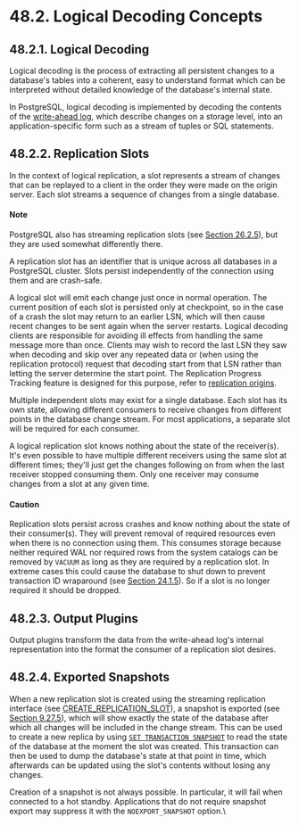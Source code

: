 # 48.2. Logical Decoding Concepts

## 48.2.1. Logical Decoding

Logical decoding is the process of extracting all persistent changes to a database's tables into a coherent, easy to understand format which can be interpreted without detailed knowledge of the database's internal state.

In PostgreSQL, logical decoding is implemented by decoding the contents of the [write-ahead log](https://www.postgresql.org/docs/13/wal.html), which describe changes on a storage level, into an application-specific form such as a stream of tuples or SQL statements.

## 48.2.2. Replication Slots

In the context of logical replication, a slot represents a stream of changes that can be replayed to a client in the order they were made on the origin server. Each slot streams a sequence of changes from a single database.

#### Note

PostgreSQL also has streaming replication slots (see [Section 26.2.5](https://www.postgresql.org/docs/13/warm-standby.html#STREAMING-REPLICATION)), but they are used somewhat differently there.

A replication slot has an identifier that is unique across all databases in a PostgreSQL cluster. Slots persist independently of the connection using them and are crash-safe.

A logical slot will emit each change just once in normal operation. The current position of each slot is persisted only at checkpoint, so in the case of a crash the slot may return to an earlier LSN, which will then cause recent changes to be sent again when the server restarts. Logical decoding clients are responsible for avoiding ill effects from handling the same message more than once. Clients may wish to record the last LSN they saw when decoding and skip over any repeated data or (when using the replication protocol) request that decoding start from that LSN rather than letting the server determine the start point. The Replication Progress Tracking feature is designed for this purpose, refer to [replication origins](https://www.postgresql.org/docs/13/replication-origins.html).

Multiple independent slots may exist for a single database. Each slot has its own state, allowing different consumers to receive changes from different points in the database change stream. For most applications, a separate slot will be required for each consumer.

A logical replication slot knows nothing about the state of the receiver(s). It's even possible to have multiple different receivers using the same slot at different times; they'll just get the changes following on from when the last receiver stopped consuming them. Only one receiver may consume changes from a slot at any given time.

#### Caution

Replication slots persist across crashes and know nothing about the state of their consumer(s). They will prevent removal of required resources even when there is no connection using them. This consumes storage because neither required WAL nor required rows from the system catalogs can be removed by `VACUUM` as long as they are required by a replication slot. In extreme cases this could cause the database to shut down to prevent transaction ID wraparound (see [Section 24.1.5](https://www.postgresql.org/docs/13/routine-vacuuming.html#VACUUM-FOR-WRAPAROUND)). So if a slot is no longer required it should be dropped.

## 48.2.3. Output Plugins

Output plugins transform the data from the write-ahead log's internal representation into the format the consumer of a replication slot desires.

## 48.2.4. Exported Snapshots

When a new replication slot is created using the streaming replication interface (see [CREATE\_REPLICATION\_SLOT](https://www.postgresql.org/docs/13/protocol-replication.html#PROTOCOL-REPLICATION-CREATE-SLOT)), a snapshot is exported (see [Section 9.27.5](https://www.postgresql.org/docs/13/functions-admin.html#FUNCTIONS-SNAPSHOT-SYNCHRONIZATION)), which will show exactly the state of the database after which all changes will be included in the change stream. This can be used to create a new replica by using [`SET TRANSACTION SNAPSHOT`](https://www.postgresql.org/docs/13/sql-set-transaction.html) to read the state of the database at the moment the slot was created. This transaction can then be used to dump the database's state at that point in time, which afterwards can be updated using the slot's contents without losing any changes.

Creation of a snapshot is not always possible. In particular, it will fail when connected to a hot standby. Applications that do not require snapshot export may suppress it with the `NOEXPORT_SNAPSHOT` option.\

